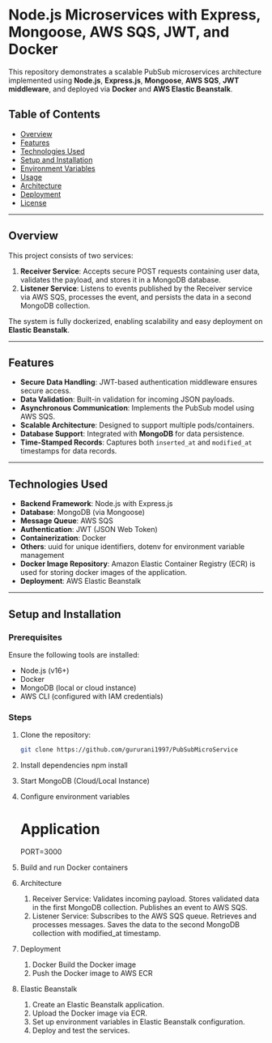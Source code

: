 # Node.js Microservices with Express, Mongoose, AWS SQS, JWT, and Docker

This repository demonstrates a scalable PubSub microservices architecture implemented using **Node.js**, **Express.js**, **Mongoose**, **AWS SQS**, **JWT middleware**, and deployed via **Docker** and **AWS Elastic Beanstalk**.

## Table of Contents

- [Overview](#overview)
- [Features](#features)
- [Technologies Used](#technologies-used)
- [Setup and Installation](#setup-and-installation)
- [Environment Variables](#environment-variables)
- [Usage](#usage)
- [Architecture](#architecture)
- [Deployment](#deployment)
- [License](#license)

---

## Overview

This project consists of two services:

1. **Receiver Service**: Accepts secure POST requests containing user data, validates the payload, and stores it in a MongoDB database.
2. **Listener Service**: Listens to events published by the Receiver service via AWS SQS, processes the event, and persists the data in a second MongoDB collection.

The system is fully dockerized, enabling scalability and easy deployment on **Elastic Beanstalk**.

---

## Features

- **Secure Data Handling**: JWT-based authentication middleware ensures secure access.
- **Data Validation**: Built-in validation for incoming JSON payloads.
- **Asynchronous Communication**: Implements the PubSub model using AWS SQS.
- **Scalable Architecture**: Designed to support multiple pods/containers.
- **Database Support**: Integrated with **MongoDB** for data persistence.
- **Time-Stamped Records**: Captures both `inserted_at` and `modified_at` timestamps for data records.

---

## Technologies Used

- **Backend Framework**: Node.js with Express.js
- **Database**: MongoDB (via Mongoose)
- **Message Queue**: AWS SQS
- **Authentication**: JWT (JSON Web Token)
- **Containerization**: Docker
- **Others**: uuid for unique identifiers, dotenv for environment variable management
- **Docker Image Repository**: Amazon Elastic Container Registry (ECR) is used for storing docker images of the application.
- **Deployment**: AWS Elastic Beanstalk

---

## Setup and Installation

### Prerequisites

Ensure the following tools are installed:

- Node.js (v16+)
- Docker
- MongoDB (local or cloud instance)
- AWS CLI (configured with IAM credentials)

### Steps

1. Clone the repository:
   ```bash
   git clone https://github.com/gururani1997/PubSubMicroService
   ```
2. Install dependencies
   npm install

3. Start MongoDB (Cloud/Local Instance)

4. Configure environment variables

   # Application

   PORT=3000

5. Build and run Docker containers

6. Architecture

   1. Receiver Service:
      Validates incoming payload.
      Stores validated data in the first MongoDB collection.
      Publishes an event to AWS SQS.
   2. Listener Service:
      Subscribes to the AWS SQS queue.
      Retrieves and processes messages.
      Saves the data to the second MongoDB collection with modified_at timestamp.

7. Deployment

   1. Docker
      Build the Docker image
   2. Push the Docker image to AWS ECR

8. Elastic Beanstalk
   1. Create an Elastic Beanstalk application.
   2. Upload the Docker image via ECR.
   3. Set up environment variables in Elastic Beanstalk configuration.
   4. Deploy and test the services.
